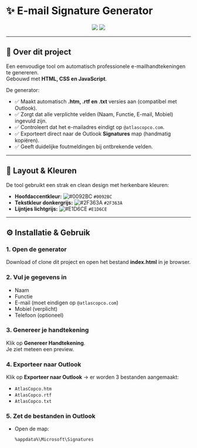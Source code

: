 # ✨ E-mail Signature Generator

<p align="center">
  <img src="https://img.shields.io/badge/version-1.0.0-0092BC?style=for-the-badge" />
  <img src="https://img.shields.io/badge/status-stable-2F363A?style=for-the-badge" />
</p>

---

## 📌 Over dit project
Een eenvoudige tool om automatisch professionele e-mailhandtekeningen te genereren.  
Gebouwd met **HTML, CSS en JavaScript**.  

De generator:
- ✅ Maakt automatisch **.htm, .rtf en .txt** versies aan (compatibel met Outlook).  
- ✅ Zorgt dat alle verplichte velden (Naam, Functie, E-mail, Mobiel) ingevuld zijn.  
- ✅ Controleert dat het e-mailadres eindigt op `@atlascopco.com`.  
- ✅ Exporteert direct naar de Outlook **Signatures** map (handmatig kopiëren).  
- ✅ Geeft duidelijke foutmeldingen bij ontbrekende velden.  

---

## 🎨 Layout & Kleuren
De tool gebruikt een strak en clean design met herkenbare kleuren:

- **Hoofdaccentkleur:** ![#0092BC](https://via.placeholder.com/15/0092BC/000000?text=+) `#0092BC`  
- **Tekstkleur donkergrijs:** ![#2F363A](https://via.placeholder.com/15/2F363A/000000?text=+) `#2F363A`  
- **Lijntjes lichtgrijs:** ![#E1D6CE](https://via.placeholder.com/15/E1D6CE/000000?text=+) `#E1D6CE`  

---

## ⚙️ Installatie & Gebruik

### 1. Open de generator
Download of clone dit project en open het bestand **index.html** in je browser.

### 2. Vul je gegevens in
- Naam  
- Functie  
- E-mail (moet eindigen op `@atlascopco.com`)  
- Mobiel (verplicht)  
- Telefoon (optioneel)  

### 3. Genereer je handtekening
Klik op **Genereer Handtekening**.  
Je ziet meteen een preview.

### 4. Exporteer naar Outlook
Klik op **Exporteer naar Outlook** → er worden 3 bestanden aangemaakt:
- `AtlasCopco.htm`  
- `AtlasCopco.rtf`  
- `AtlasCopco.txt`  

### 5. Zet de bestanden in Outlook
- Open de map:  
  ```bash
  %appdata%\Microsoft\Signatures
